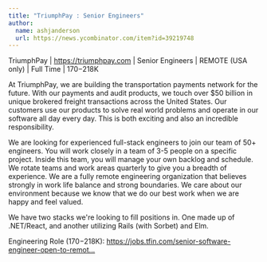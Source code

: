 ```yaml
---
title: "TriumphPay : Senior Engineers"
author:
  name: ashjanderson
  url: https://news.ycombinator.com/item?id=39219748
---
```

TriumphPay | <a href="https:&#x2F;&#x2F;triumphpay.com" rel="nofollow">https:&#x2F;&#x2F;triumphpay.com</a> | Senior Engineers | REMOTE (USA only) | Full Time | $170-$218K

At TriumphPay, we are building the transportation payments network for the future. With our payments and audit products, we touch over $50 billion in unique brokered freight transactions across the United States. Our customers use our products to solve real world problems and operate in our software all day every day. This is both exciting and also an incredible responsibility.

We are looking for experienced full-stack engineers to join our team of 50+ engineers. You will work closely in a team of 3-5 people on a specific project. Inside this team, you will manage your own backlog and schedule. We rotate teams and work areas quarterly to give you a breadth of experience. We are a fully remote engineering organization that believes strongly in work life balance and strong boundaries. We care about our environment because we know that we do our best work when we are happy and feel valued.

We have two stacks we&#x27;re looking to fill positions in. One made up of .NET&#x2F;React, and another utilizing Rails (with Sorbet) and Elm.

Engineering Role ($170-$218K): <a href="https:&#x2F;&#x2F;jobs.tfin.com&#x2F;senior-software-engineer-open-to-remote&#x2F;job&#x2F;26169033" rel="nofollow">https:&#x2F;&#x2F;jobs.tfin.com&#x2F;senior-software-engineer-open-to-remot...</a>
